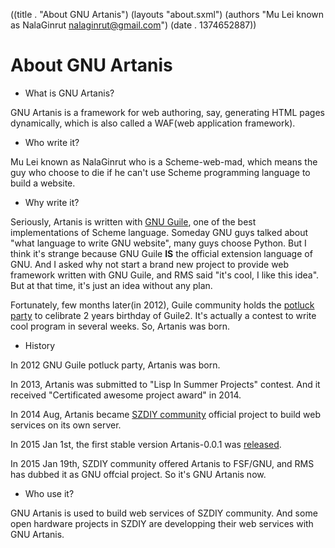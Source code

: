 ((title . "About GNU Artanis")
 (layouts "about.sxml")
 (authors "Mu Lei known as NalaGinrut <nalaginrut@gmail.com>")
 (date . 1374652887))

About GNU Artanis
=============

* What is GNU Artanis?

GNU Artanis is a framework for web authoring, say, generating HTML pages dynamically, which is also called a WAF(web application framework).

* Who write it?

Mu Lei known as NalaGinrut who is a Scheme-web-mad, which means the guy who choose to die if he can't use Scheme programming language to build a website.

* Why write it?

Seriously, Artanis is written with [GNU Guile](http://www.gnu.org/software/guile/), one of the best implementations of Scheme language.
Someday GNU guys talked about "what language to write GNU website", many guys choose Python. But I think it's strange because GNU Guile
**IS** the official extension language of GNU. And I asked why not start a brand new project to provide web framework written with GNU Guile, and RMS said "it's cool, I like this idea". But at that time, it's just an idea without any plan.

Fortunately, few months later(in 2012), Guile community holds the [potluck party](http://lists.gnu.org/archive/html/guile-user/2013-01/msg00007.html) 
to celibrate 2 years birthday of Guile2. It's actually a contest to write cool program in several weeks. So, Artanis was born.

* History

In 2012 GNU Guile potluck party, Artanis was born.

In 2013, Artanis was submitted to "Lisp In Summer Projects" contest. And it received "Certificated awesome project award" in 2014.

In 2014 Aug, Artanis became [SZDIY community](http://szdiy.org) official project to build web services on its own server.

In 2015 Jan 1st, the first stable version Artanis-0.0.1 was [released](http://nalaginrut.com/archives/2015/01/01/%5Bann%5Dartanis-0-0-1-released%21).

In 2015 Jan 19th, SZDIY community offered Artanis to FSF/GNU, and RMS has dubbed it as GNU offcial project. So it's GNU Artanis now.

* Who use it?

GNU Artanis is used to build web services of SZDIY community. And some open hardware projects in SZDIY are developping their web services with GNU Artanis.
